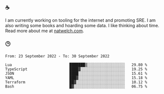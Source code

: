 ### ☕

I am currently working on tooling for the internet and promoting SRE. I am also writing some books and hoarding some data. I like thinking about time. Read more about me at [natwelch.com](https://natwelch.com).

### 🕒

<!--START_SECTION:waka-->

```text
From: 23 September 2022 - To: 30 September 2022

Lua                          ███████▒░░░░░░░░░░░░░░░░░   29.80 %
TypeScript                   ████▓░░░░░░░░░░░░░░░░░░░░   19.25 %
JSON                         ████░░░░░░░░░░░░░░░░░░░░░   15.61 %
YAML                         ███▓░░░░░░░░░░░░░░░░░░░░░   15.18 %
Terraform                    ██▓░░░░░░░░░░░░░░░░░░░░░░   10.12 %
Bash                         █▓░░░░░░░░░░░░░░░░░░░░░░░   06.75 %
```

<!--END_SECTION:waka-->
